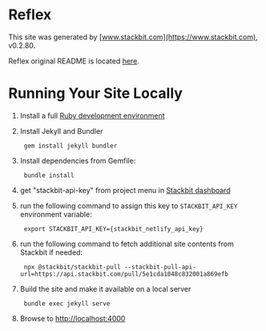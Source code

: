 # Reflex

This site was generated by [www.stackbit.com](https://www.stackbit.com), v0.2.80.

Reflex original README is located [here](./README.theme.md).

# Running Your Site Locally

1. Install a full [Ruby development environment](https://jekyllrb.com/docs/installation/)

1. Install Jekyll and Bundler

        gem install jekyll bundler

1. Install dependencies from Gemfile:

        bundle install

1. get "stackbit-api-key" from project menu in [Stackbit dashboard](https://app.stackbit.com/dashboard)

1. run the following command to assign this key to `STACKBIT_API_KEY` environment variable:

        export STACKBIT_API_KEY={stackbit_netlify_api_key}

1. run the following command to fetch additional site contents from Stackbit if needed:

        npx @stackbit/stackbit-pull --stackbit-pull-api-url=https://api.stackbit.com/pull/5e1cda1048c832001a869efb

1. Build the site and make it available on a local server

        bundle exec jekyll serve

1. Browse to [http://localhost:4000](http://localhost:4000)

